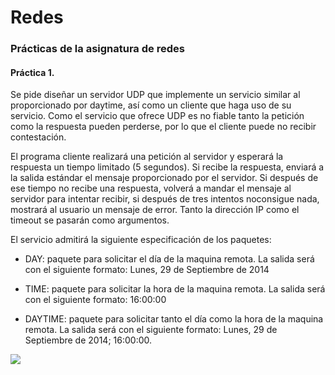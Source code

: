 # Redes
### Prácticas de la asignatura de redes
#### Práctica 1.

Se pide diseñar un servidor UDP que implemente un servicio similar al proporcionado por
daytime, así como un cliente que haga uso de su servicio. Como el servicio que ofrece UDP es
no fiable tanto la petición como la respuesta pueden perderse, por lo que el cliente puede no
recibir contestación.

El programa cliente realizará una petición al servidor y esperará la
respuesta un tiempo limitado (5 segundos). Si recibe la respuesta, enviará a la salida estándar el mensaje proporcionado por el servidor. Si después de ese tiempo no recibe una respuesta, volverá a mandar el mensaje al servidor para intentar recibir, si después de tres intentos noconsigue nada, mostrará al usuario un mensaje de error. Tanto la dirección IP como el timeout se pasarán como argumentos.

El servicio admitirá la siguiente especificación de los paquetes:

  - DAY: paquete para solicitar el día de la maquina remota. La salida será con el siguiente formato: Lunes, 29 de Septiembre de 2014

  - TIME: paquete para solicitar la hora de la maquina remota. La salida será con el
  siguiente formato: 16:00:00

  - DAYTIME: paquete para solicitar tanto el día como la hora de la maquina remota. La
  salida será con el siguiente formato: Lunes, 29 de Septiembre de 2014; 16:00:00.

  ![](https://img.shields.io/badge/Practica%201%20-0%25-red.svg)
